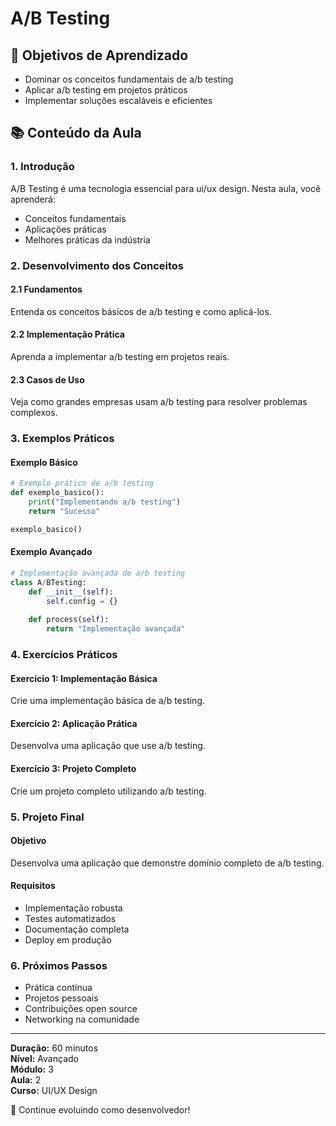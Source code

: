 # A/B Testing

## 🎯 Objetivos de Aprendizado
- Dominar os conceitos fundamentais de a/b testing
- Aplicar a/b testing em projetos práticos
- Implementar soluções escaláveis e eficientes

## 📚 Conteúdo da Aula

### 1. Introdução
A/B Testing é uma tecnologia essencial para ui/ux design. Nesta aula, você aprenderá:

- Conceitos fundamentais
- Aplicações práticas
- Melhores práticas da indústria

### 2. Desenvolvimento dos Conceitos

#### 2.1 Fundamentos
Entenda os conceitos básicos de a/b testing e como aplicá-los.

#### 2.2 Implementação Prática
Aprenda a implementar a/b testing em projetos reais.

#### 2.3 Casos de Uso
Veja como grandes empresas usam a/b testing para resolver problemas complexos.

### 3. Exemplos Práticos

#### Exemplo Básico
```python
# Exemplo prático de a/b testing
def exemplo_basico():
    print("Implementando a/b testing")
    return "Sucesso"

exemplo_basico()
```

#### Exemplo Avançado
```python
# Implementação avançada de a/b testing
class A/BTesting:
    def __init__(self):
        self.config = {}
    
    def process(self):
        return "Implementação avançada"
```

### 4. Exercícios Práticos

#### Exercício 1: Implementação Básica
Crie uma implementação básica de a/b testing.

#### Exercício 2: Aplicação Prática
Desenvolva uma aplicação que use a/b testing.

#### Exercício 3: Projeto Completo
Crie um projeto completo utilizando a/b testing.

### 5. Projeto Final

#### Objetivo
Desenvolva uma aplicação que demonstre domínio completo de a/b testing.

#### Requisitos
- Implementação robusta
- Testes automatizados
- Documentação completa
- Deploy em produção

### 6. Próximos Passos

- Prática contínua
- Projetos pessoais
- Contribuições open source
- Networking na comunidade

---

**Duração:** 60 minutos  
**Nível:** Avançado  
**Módulo:** 3  
**Aula:** 2  
**Curso:** UI/UX Design

🎉 Continue evoluindo como desenvolvedor!
